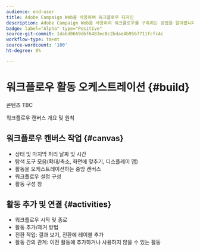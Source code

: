 ```yaml
---
audience: end-user
title: Adobe Campaign Web을 사용하여 워크플로우 디자인
description: Adobe Campaign Web을 사용하여 워크플로우를 구축하는 방법을 알아봅니다
badge: label="Alpha" type="Positive"
source-git-commit: 1dabd8669dbf6483ec8c2bdae4b9567711fcfc4c
workflow-type: tm+mt
source-wordcount: '100'
ht-degree: 0%

---
```



# 워크플로우 활동 오케스트레이션 {#build}

콘텐츠 TBC

워크플로우 캔버스 개요 및 원칙

## 워크플로우 캔버스 작업 {#canvas}

* 상태 및 마지막 처리 날짜 및 시간
* 탐색 도구 모음(확대/축소, 화면에 맞추기, 디스플레이 맵)
* 활동을 오케스트레이션하는 중앙 캔버스
* 워크플로우 설정 구성
* 활동 구성 창

## 활동 추가 및 연결 {#activities}

* 워크플로우 시작 및 종료
* 활동 추가/제거 방법
* 전환 작업: 결과 보기, 전환에 레이블 추가
* 활동 간의 관계: 이전 활동에 추가하거나 사용하지 않을 수 있는 활동
